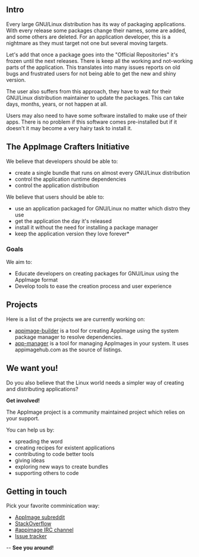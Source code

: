 ## Intro

Every large GNU/Linux distribution has its way of packaging applications. With every release some packages change their names, some are added, and some others are deleted. For an application developer, this is a nightmare as they must target not one but several moving targets.

Let's add that once a package goes into the "Official Repositories" it's frozen until the next releases. There is keep all the working and not-working parts of the application. This translates into many issues reports on old bugs and frustrated users for not being able to get the new and shiny version.

The user also suffers from this approach, they have to wait for their GNU/Linux distribution maintainer to update the packages. This can take days, months, years, or not happen at all.

Users may also need to have some software installed to make use of their apps. There is no problem if this software comes pre-installed but if it doesn't it may become a very hairy task to install it.

## The AppImage Crafters Initiative

We believe that developers should be able to:
- create a single bundle that runs on almost every GNU/Linux distribution
- control the application runtime dependencies
- control the application distribution

We believe that users should be able to:
- use an application packaged for GNU/Linux no matter which distro they use
- get the application the day it's released
- install it without the need for installing a package manager
- keep the application version they love forever*

### Goals

We aim to:
- Educate developers on creating packages for GNU/Linux using the AppImage format
- Develop tools to ease the creation process and user experience

## Projects

Here is a list of the projects we are currently working on:
- [appimage-builder](https://github.com/AppImageCrafters/appimage-builder) is a tool for creating AppImage using the system package manager to resolve dependencies.
- [app-manager](https://www.opencode.net/azubieta/appimage-installer) is a tool for managing AppImages in your system. It uses appimagehub.com as the source of listings.


## We want you! 

Do you also believe that the Linux world needs a simpler way of creating and distributing applications? 

**Get involved!**

The AppImage project is a community maintained project which relies on your support.

You can help us by:
- spreading the word
- creating recipes for existent applications
- contributing to code better tools
- giving ideas
- exploring new ways to create bundles
- supporting others to code

## Getting in touch

Pick your favorite comminication way:
- [AppImage subreddit](https://www.reddit.com/r/appimage/)
- [StackOverflow](https://stackoverflow.com/tags/AppImage)
- [#appimage IRC channel](irc://irc.freenode.net/appimage)
- [Issue tracker](https://github.com/AppImageCrafters/appimage-builder/issues)

-- **See you around!**


